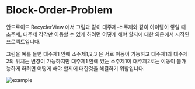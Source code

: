 # Block-Order-Problem

안드로이드 RecyclerView 에서 그림과 같이 대주제-소주제와 같이 아이템이 쌓일 때 소주제, 대주제 각각만 이동할 수 있게 하려면 어떻게 해야 할지에 대한 의문에서 시작된 프로젝트입니다.

그림을 예를 들면 대주제1 안에 소주제1,2,3 은 서로 이동이 가능하고 대주제1과 대주제2의 위치는 변경이 가능하지만 대주제1 안에 있는 소주제1이 대주제2로는 이동이 불가능하게 하려면 어떻게 해야 할지에 대한것을 해결하기 위함입니다.

![example](https://github.com/user-attachments/assets/6574bb7d-efbc-429f-96f5-556a5b3239ad)
